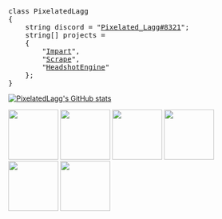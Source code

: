 <pre>
class PixelatedLagg
{
    string discord = "<a href="https://discord.com/users/527190089952919589">Pixelated_Lagg#8321</a>";
    string[] projects =
    {
        "<a href="https://github.com/PixelatedLagg/Impart">Impart</a>",
        "<a href="https://github.com/PixelatedLagg/Scrape">Scrape</a>",
        "<a href="https://github.com/PixelatedLagg/https://github.com/PixelatedLagg/HeadshotEngine">HeadshotEngine</a>"
    };
}
</pre>
[![PixelatedLagg's GitHub stats](https://github-readme-stats.vercel.app/api?username=PixelatedLagg&theme=merko)](https://github.com/anuraghazra/github-readme-stats)
<p align="left">
  <img src="https://github.com/rahul-jha98/README_icons/blob/main/language_and_tools/square/c%23/c%23.png" width="100" />
  <img src="https://github.com/rahul-jha98/README_icons/blob/main/language_and_tools/square/c%2B%2B/c%2B%2B.png" width="100" /> 
  <img src="https://github.com/rahul-jha98/README_icons/blob/main/language_and_tools/square/c/c.png" width="100" />
  <img src="https://github.com/rahul-jha98/README_icons/blob/main/language_and_tools/square/html/html.png" width="100" />
  <img src="https://github.com/rahul-jha98/README_icons/blob/main/language_and_tools/square/css/css.png" width="100" />
  <img src="https://github.com/rahul-jha98/README_icons/blob/main/language_and_tools/square/bash/bash-colored.png" width="100" />
</p>
